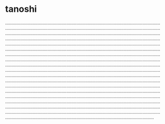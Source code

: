 # tanoshi
...............................................................................................................................................................................................................................................................................................................................................................................................................................................................................................................................................................................................................................................................................................................................................................................................................................................................................................................................................................................................................................................................................................................................................................................................................................................................................................................................................................................................................................................................................................................................................................................................................................................................................................................................................................................................................................................................................................................................................................................................................................................................................................................................................................................................................................................................................................................................................................................................................................................